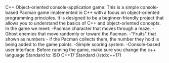 C++ Object-oriented console-application game: This is a simple console-based Pacman game implemented in C++ with a focus on object-oriented programming principles. It is designed to be a beginner-friendly project that allows you to understand the basics of C++ and object-oriented concepts. In the game we meet: -Pacman character that moves through a maze. -Ghost enemies that move randomly or toward the Pacman. -"Fruits" that shown as numbers - if the Pacman collects them, the number they hold is being added to the game points. -Simple scoring system. -Console-based user interface. Before running the game, make sure you change the c++ language Standard to: ISO C++17 Standard (/std:c++17)

